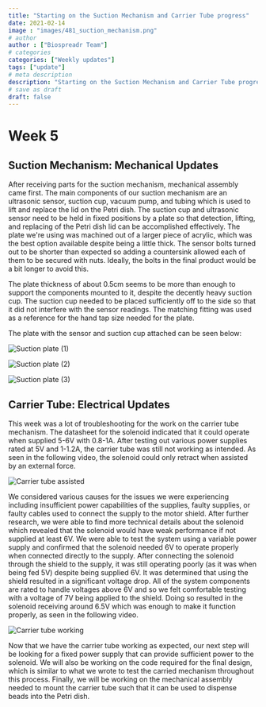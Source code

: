 ```yaml
---
title: "Starting on the Suction Mechanism and Carrier Tube progress"
date: 2021-02-14
image : "images/481_suction_mechanism.png"
# author
author : ["Biospreadr Team"]
# categories
categories: ["Weekly updates"]
tags: ["update"]
# meta description
description: "Starting on the Suction Mechanism and Carrier Tube progress"
# save as draft
draft: false
---
```


# Week 5

## Suction Mechanism: Mechanical Updates

After receiving parts for the suction mechanism, mechanical assembly came first. The main components of our suction mechanism are an ultrasonic sensor, suction cup, vacuum pump, and tubing which is used to lift and replace the lid on the Petri dish. The suction cup and ultrasonic sensor need to be held in fixed positions by a plate so that detection, lifting, and replacing of the Petri dish lid can be accomplished effectively. The plate we're using was machined out of a larger piece of acrylic, which was the best option available despite being a little thick. The sensor bolts turned out to be shorter than expected so adding a countersink allowed each of them to be secured with nuts. Ideally, the bolts in the final product would be a bit longer to avoid this.
 
The plate thickness of about 0.5cm seems to be more than enough to support the components mounted to it, despite the decently heavy suction cup. The suction cup needed to be placed sufficiently off to the side so that it did not interfere with the sensor readings. The matching fitting was used as a reference for the hand tap size needed for the plate.

The plate with the sensor and suction cup attached can be seen below:
 
![Suction plate (1)](/images/wk1-plate-1.jpg)

![Suction plate (2)](/images/wk1-plate-2.jpg)

![Suction plate (3)](/images/wk1-plate-3.jpg)

## Carrier Tube: Electrical Updates

This week was a lot of troubleshooting for the work on the carrier tube mechanism. The datasheet for the solenoid indicated that it could operate when supplied 5-6V with 0.8-1A. After testing out various power supplies rated at 5V and 1-1.2A, the carrier tube was still not working as intended. As seen in the following video, the solenoid could only retract when assisted by an external force.

![Carrier tube assisted](https://media.giphy.com/media/BcucgcR1r321H8FTqu/giphy.gif)

We considered various causes for the issues we were experiencing including insufficient power capabilities of the supplies, faulty supplies, or faulty cables used to connect the supply to the motor shield. After further research, we were able to find more technical details about the solenoid which revealed that the solenoid would have weak performance if not supplied at least 6V. We were able to test the system using a variable power supply and confirmed that the solenoid needed 6V to operate properly when connected directly to the supply. After connecting the solenoid through the shield to the supply, it was still operating poorly (as it was when being fed 5V) despite being supplied 6V. It was determined that using the shield resulted in a significant voltage drop. All of the system components are rated to handle voltages above 6V and so we felt comfortable testing with a voltage of 7V being applied to the shield. Doing so resulted in the solenoid receiving around 6.5V which was enough to make it function properly, as seen in the following video.

![Carrier tube working](https://media.giphy.com/media/gThNMABSskNBb6IXn0/giphy.gif)

Now that we have the carrier tube working as expected, our next step will be looking for a fixed power supply that can provide sufficient power to the solenoid. We will also be working on the code required for the final design, which is similar to what we wrote to test the carried mechanism throughout this process. Finally, we will be working on the mechanical assembly needed to mount the carrier tube such that it can be used to dispense beads into the Petri dish.
